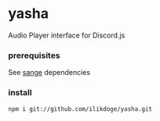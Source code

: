 # yasha
Audio Player interface for Discord.js

### prerequisites
See [sange](https://github.com/ilikdoge/sange) dependencies

### install
```bash
npm i git://github.com/ilikdoge/yasha.git
```
